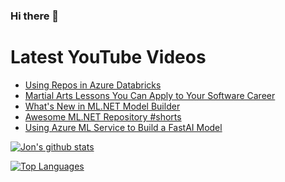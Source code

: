 ### Hi there 👋

# Latest YouTube Videos
<!-- BLOG-POST-LIST:START -->
- [Using Repos in Azure Databricks](https://www.youtube.com/watch?v=M4-q4OlyIaM)
- [Martial Arts Lessons You Can Apply to Your Software Career](https://www.youtube.com/watch?v=dkSnjpKmsiw)
- [What&#39;s New in ML.NET Model Builder](https://www.youtube.com/watch?v=ShQe4AmtgwU)
- [Awesome ML.NET Repository #shorts](https://www.youtube.com/watch?v=t4hUG6Hxsv4)
- [Using Azure ML Service to Build a FastAI Model](https://www.youtube.com/watch?v=PKPzV_TcXuA)
<!-- BLOG-POST-LIST:END -->


[![Jon's github stats](https://github-readme-stats.vercel.app/api?username=jwood803&show_icons=true&theme=dark)](https://github.com/anuraghazra/github-readme-stats)

[![Top Languages](https://github-readme-stats.vercel.app/api/top-langs/?username=jwood803&layout=compact&theme=dark)](https://github.com/anuraghazra/github-readme-stats)

<!--
**jwood803/jwood803** is a ✨ _special_ ✨ repository because its `README.md` (this file) appears on your GitHub profile.

Here are some ideas to get you started:

- 🔭 I’m currently working on ...
- 🌱 I’m currently learning ...
- 👯 I’m looking to collaborate on ...
- 🤔 I’m looking for help with ...
- 💬 Ask me about ...
- 📫 How to reach me: ...
- 😄 Pronouns: ...
- ⚡ Fun fact: ...
-->
